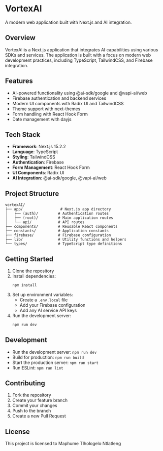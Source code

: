 # VortexAI

A modern web application built with Next.js and AI integration.

## Overview

VortexAI is a Next.js application that integrates AI capabilities using various SDKs and services. The application is built with a focus on modern web development practices, including TypeScript, TailwindCSS, and Firebase integration.

## Features

- AI-powered functionality using @ai-sdk/google and @vapi-ai/web
- Firebase authentication and backend services
- Modern UI components with Radix UI and TailwindCSS
- Theme support with next-themes
- Form handling with React Hook Form
- Date management with dayjs

## Tech Stack

- **Framework**: Next.js 15.2.2
- **Language**: TypeScript
- **Styling**: TailwindCSS
- **Authentication**: Firebase
- **Form Management**: React Hook Form
- **UI Components**: Radix UI
- **AI Integration**: @ai-sdk/google, @vapi-ai/web

## Project Structure

```
vortexAI/
├── app/                 # Next.js app directory
│   ├── (auth)/         # Authentication routes
│   ├── (root)/         # Main application routes
│   └── api/            # API routes
├── components/         # Reusable React components
├── constants/          # Application constants
├── firebase/           # Firebase configuration
├── lib/                # Utility functions and helpers
└── types/              # TypeScript type definitions
```

## Getting Started

1. Clone the repository
2. Install dependencies:
   ```bash
   npm install
   ```
3. Set up environment variables:
   - Create a `.env.local` file
   - Add your Firebase configuration
   - Add any AI service API keys
4. Run the development server:
   ```bash
   npm run dev
   ```

## Development

- Run the development server: `npm run dev`
- Build for production: `npm run build`
- Start the production server: `npm run start`
- Run ESLint: `npm run lint`

## Contributing

1. Fork the repository
2. Create your feature branch
3. Commit your changes
4. Push to the branch
5. Create a new Pull Request

## License
This project is licensed to Maphume Tlhologelo Ntlatleng
